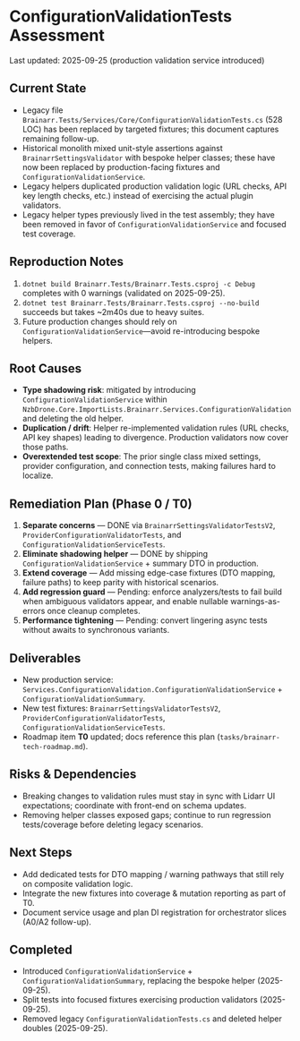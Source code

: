 # ConfigurationValidationTests Assessment

Last updated: 2025-09-25 (production validation service introduced)

## Current State

- Legacy file `Brainarr.Tests/Services/Core/ConfigurationValidationTests.cs` (528 LOC) has been replaced by targeted fixtures; this document captures remaining follow-up.
- Historical monolith mixed unit-style assertions against `BrainarrSettingsValidator` with bespoke helper classes; these have now been replaced by production-facing fixtures and `ConfigurationValidationService`.
- Legacy helpers duplicated production validation logic (URL checks, API key length checks, etc.) instead of exercising the actual plugin validators.
- Legacy helper types previously lived in the test assembly; they have been removed in favor of `ConfigurationValidationService` and focused test coverage.

## Reproduction Notes

1. `dotnet build Brainarr.Tests/Brainarr.Tests.csproj -c Debug` completes with 0 warnings (validated on 2025-09-25).
2. `dotnet test Brainarr.Tests/Brainarr.Tests.csproj --no-build` succeeds but takes ~2m40s due to heavy suites.
3. Future production changes should rely on `ConfigurationValidationService`—avoid re-introducing bespoke helpers.

## Root Causes

- **Type shadowing risk**: mitigated by introducing `ConfigurationValidationService` within `NzbDrone.Core.ImportLists.Brainarr.Services.ConfigurationValidation` and deleting the old helper.
- **Duplication / drift**: Helper re-implemented validation rules (URL checks, API key shapes) leading to divergence. Production validators now cover those paths.
- **Overextended test scope**: The prior single class mixed settings, provider configuration, and connection tests, making failures hard to localize.

## Remediation Plan (Phase 0 / T0)

1. **Separate concerns** — DONE via `BrainarrSettingsValidatorTestsV2`, `ProviderConfigurationValidatorTests`, and `ConfigurationValidationServiceTests`.
2. **Eliminate shadowing helper** — DONE by shipping `ConfigurationValidationService` + summary DTO in production.
3. **Extend coverage** — Add missing edge-case fixtures (DTO mapping, failure paths) to keep parity with historical scenarios.
4. **Add regression guard** — Pending: enforce analyzers/tests to fail build when ambiguous validators appear, and enable nullable warnings-as-errors once cleanup completes.
5. **Performance tightening** — Pending: convert lingering async tests without awaits to synchronous variants.

## Deliverables

- New production service: `Services.ConfigurationValidation.ConfigurationValidationService` + `ConfigurationValidationSummary`.
- New test fixtures: `BrainarrSettingsValidatorTestsV2`, `ProviderConfigurationValidatorTests`, `ConfigurationValidationServiceTests`.
- Roadmap item **T0** updated; docs reference this plan (`tasks/brainarr-tech-roadmap.md`).

## Risks & Dependencies

- Breaking changes to validation rules must stay in sync with Lidarr UI expectations; coordinate with front-end on schema updates.
- Removing helper classes exposed gaps; continue to run regression tests/coverage before deleting legacy scenarios.

## Next Steps

- Add dedicated tests for DTO mapping / warning pathways that still rely on composite validation logic.
- Integrate the new fixtures into coverage & mutation reporting as part of T0.
- Document service usage and plan DI registration for orchestrator slices (A0/A2 follow-up).

## Completed

- Introduced `ConfigurationValidationService` + `ConfigurationValidationSummary`, replacing the bespoke helper (2025-09-25).
- Split tests into focused fixtures exercising production validators (2025-09-25).
- Removed legacy `ConfigurationValidationTests.cs` and deleted helper doubles (2025-09-25).
